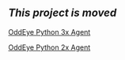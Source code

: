 ***This project is moved*** 
---------

[OddEye Python 3x Agent](https://github.com/oddeyeco/oe-agent3)

[OddEye Python 2x Agent](https://github.com/oddeyeco/oe-agent2)


